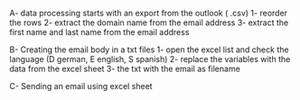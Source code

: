 
A- data processing
	starts with an export from the outlook ( .csv)
	1- reorder the rows 
	2- extract the domain name from the email address
	3- extract the first name and last name from the email address

B- Creating the email body in a txt files
	1- open  the excel list and check the language (D german, E english, S spanish)
	2- replace the variables with the data from the excel sheet
	3- the txt with the email as filename
	
C- Sending an email using excel sheet
